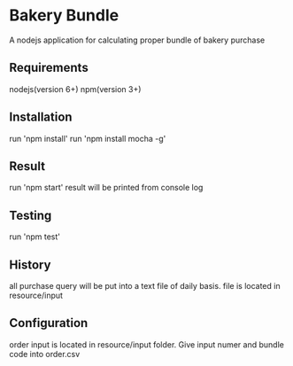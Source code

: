 # Bakery Bundle
A nodejs application for calculating proper bundle of bakery purchase

## Requirements
nodejs(version 6+)
npm(version 3+)

## Installation
run 'npm install'
run 'npm install mocha -g'

## Result
run 'npm start'
result will be printed from console log

## Testing
run 'npm test'

## History
all purchase query will be put into a text file of daily basis. 
file is located in resource/input

## Configuration
order input is located in resource/input folder. Give input numer and bundle code into order.csv



